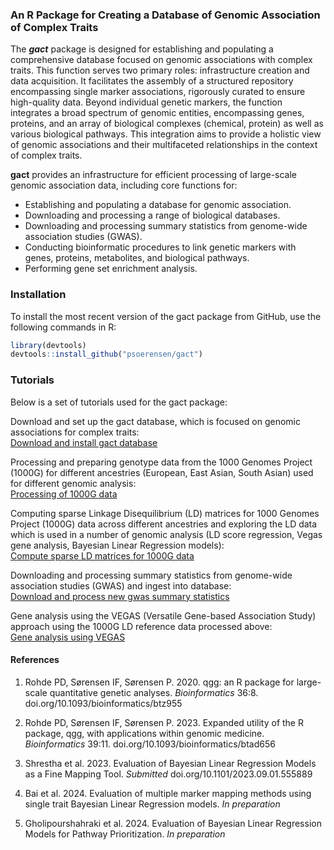 
<!-- README.md is generated from README.Rmd. Please edit that file -->

### An R Package for Creating a Database of Genomic Association of Complex Traits

The ***gact*** package is designed for establishing and populating a
comprehensive database focused on genomic associations with complex
traits. This function serves two primary roles: infrastructure creation
and data acquisition. It facilitates the assembly of a structured
repository encompassing single marker associations, rigorously curated
to ensure high-quality data. Beyond individual genetic markers, the
function integrates a broad spectrum of genomic entities, encompassing
genes, proteins, and an array of biological complexes (chemical,
protein) as well as various biological pathways. This integration aims
to provide a holistic view of genomic associations and their
multifaceted relationships in the context of complex traits.

**gact** provides an infrastructure for efficient processing of
large-scale genomic association data, including core functions for:

- Establishing and populating a database for genomic association.
- Downloading and processing a range of biological databases.
- Downloading and processing summary statistics from genome-wide
  association studies (GWAS).
- Conducting bioinformatic procedures to link genetic markers with
  genes, proteins, metabolites, and biological pathways.
- Performing gene set enrichment analysis.

### Installation

To install the most recent version of the gact package from GitHub, use
the following commands in R:

``` r
library(devtools)
devtools::install_github("psoerensen/gact")
```

### Tutorials

Below is a set of tutorials used for the gact package:

Download and set up the gact database, which is focused on genomic
associations for complex traits:  
[Download and install gact
database](Document/Download_and_install_gact_database.html)

Processing and preparing genotype data from the 1000 Genomes Project
(1000G) for different ancestries (European, East Asian, South Asian)
used for different genomic analysis:  
[Processing of 1000G data](Document/Process_1000G.html)

Computing sparse Linkage Disequilibrium (LD) matrices for 1000 Genomes
Project (1000G) data across different ancestries and exploring the LD
data which is used in a number of genomic analysis (LD score regression,
Vegas gene analysis, Bayesian Linear Regression models):  
[Compute sparse LD matrices for 1000G
data](Document/Compute_sparseLD_1000G.html)

Downloading and processing summary statistics from genome-wide
association studies (GWAS) and ingest into database:  
[Download and process new gwas summary
statistics](Document/Download_and_process_gwas.html)

Gene analysis using the VEGAS (Versatile Gene-based Association Study)
approach using the 1000G LD reference data processed above:  
[Gene analysis using VEGAS](Document/Gene_analysis_vegas.html)

#### References

1.  Rohde PD, Sørensen IF, Sørensen P. 2020. qgg: an R package for
    large-scale quantitative genetic analyses. *Bioinformatics* 36:8.
    doi.org/10.1093/bioinformatics/btz955

2.  Rohde PD, Sørensen IF, Sørensen P. 2023. Expanded utility of the R
    package, qgg, with applications within genomic medicine.
    *Bioinformatics* 39:11. doi.org/10.1093/bioinformatics/btad656

3.  Shrestha et al. 2023. Evaluation of Bayesian Linear Regression
    Models as a Fine Mapping Tool. *Submitted*
    doi.org/10.1101/2023.09.01.555889

4.  Bai et al. 2024. Evaluation of multiple marker mapping methods using
    single trait Bayesian Linear Regression models. *In preparation*

5.  Gholipourshahraki et al. 2024. Evaluation of Bayesian Linear
    Regression Models for Pathway Prioritization. *In preparation*
